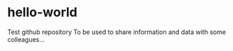 # hello-world
Test github repository
To be used to share information and data with some colleagues...

